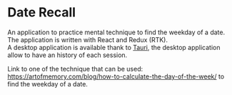 # Date Recall

An application to practice mental technique to find the weekday of a date.  
The application is written with React and Redux (RTK).  
A desktop application is available thank to [Tauri](https://tauri.app/), the desktop application allow to have an history of each session.

Link to one of the technique that can be used: https://artofmemory.com/blog/how-to-calculate-the-day-of-the-week/ to find the weekday of a date.
